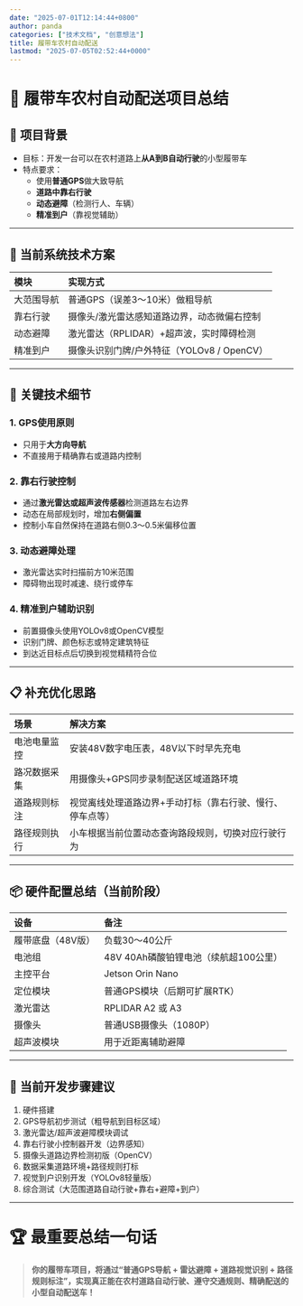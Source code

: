 ```yaml
---
date: "2025-07-01T12:14:44+0800"
author: panda
categories: ["技术文档", "创意想法"]
title: 履带车农村自动配送
lastmod: "2025-07-05T02:52:44+0000"
---
```


# 📝 履带车农村自动配送项目总结

## 📍 项目背景

- 目标：开发一台可以在农村道路上**从A到B自动行驶**的小型履带车
- 特点要求：
  - 使用**普通GPS**做大致导航
  - **道路中靠右行驶**
  - **动态避障**（检测行人、车辆）
  - **精准到户**（靠视觉辅助）

---

## 💠 当前系统技术方案

| 模块         | 实现方式 |
|:------------|:---------|
| 大范围导航     | 普通GPS（误差3～10米）做粗导航 |
| 靠右行驶       | 摄像头/激光雷达感知道路边界，动态微偏右控制 |
| 动态避障       | 激光雷达（RPLIDAR）+超声波，实时障碍检测 |
| 精准到户       | 摄像头识别门牌/户外特征（YOLOv8 / OpenCV） |

---

## 💠 关键技术细节

### 1. GPS使用原则

- 只用于**大方向导航**
- 不直接用于精确靠右或道路内控制

### 2. 靠右行驶控制

- 通过**激光雷达或超声波传感器**检测道路左右边界
- 动态在局部规划时，增加**右侧偏置**
- 控制小车自然保持在道路右侧0.3～0.5米偏移位置

### 3. 动态避障处理

- 激光雷达实时扫描前方10米范围
- 障碍物出现时减速、绕行或停车

### 4. 精准到户辅助识别

- 前置摄像头使用YOLOv8或OpenCV模型
- 识别门牌、颜色标志或特定建筑特征
- 到达近目标点后切换到视觉精精符合位

---

## 📋 补充优化思路

| 场景         | 解决方案 |
|:------------|:---------|
| 电池电量监控   | 安装48V数字电压表，48V以下时早先充电 |
| 路况数据采集   | 用摄像头+GPS同步录制配送区域道路环境 |
| 道路规则标注   | 视觉离线处理道路边界+手动打标（靠右行驶、慢行、停车点等） |
| 路径规则执行   | 小车根据当前位置动态查询路段规则，切换对应行驶行为 |

---

## 📦 硬件配置总结（当前阶段）

| 设备         | 备注 |
|:------------|:-----|
| 履带底盘（48V版） | 负载30～40公斤 |
| 电池组        | 48V 40Ah磷酸铂锂电池（续航超100公里） |
| 主控平台      | Jetson Orin Nano |
| 定位模块      | 普通GPS模块（后期可扩展RTK） |
| 激光雷达      | RPLIDAR A2 或 A3 |
| 摄像头        | 普通USB摄像头（1080P） |
| 超声波模块    | 用于近距离辅助避障 |

---

## 🌟 当前开发步骤建议

1. 硬件搭建
2. GPS导航初步测试（粗导航到目标区域）
3. 激光雷达/超声波避障模块调试
4. 靠右行驶小控制器开发（边界感知）
5. 摄像头道路边界检测初版（OpenCV）
6. 数据采集道路环境+路径规则打标
7. 视觉到户识别开发（YOLOv8轻量版）
8. 综合测试（大范围道路自动行驶+靠右+避障+到户）

---

# 🏆 最重要总结一句话

> **你的履带车项目，将通过“普通GPS导航 + 雷达避障 + 道路视觉识别 + 路径规则标注”，实现真正能在农村道路自动行驶、遵守交通规则、精确配送的小型自动配送车！**

